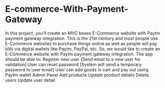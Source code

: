 # E-commerce-With-Payment-Gateway
In this project, you'll create an MVC bases E-Commerce website with Paytm payment gateway integration. This is the 21st century and most people use E-Commerce websites to purchase things online as well as people will pay bills via digital wallets like Paytm, PayPal, etc. So, we would like to create an E-Commerce website with Paytm payment gateway integration. The app should be able to: Register new user [Send email to a new user for validation] User can reset password [System will send a temporary password to user email] User can add goods in cart and pay out using Paytm wallet Admin Panel Add products Update product details Delete users Update user detail
